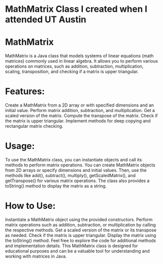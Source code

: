 # MathMatrix Class I created when I attended UT Austin
# MathMatrix
MathMatrix is a Java class that models systems of linear equations (math matrices) commonly used in linear algebra. It allows you to perform various operations on matrices, such as addition, subtraction, multiplication, scaling, transposition, and checking if a matrix is upper triangular.

# Features:
Create a MathMatrix from a 2D array or with specified dimensions and an initial value.
Perform matrix addition, subtraction, and multiplication.
Get a scaled version of the matrix.
Compute the transpose of the matrix.
Check if the matrix is upper triangular.
Implement methods for deep copying and rectangular matrix checking.

# Usage:
To use the MathMatrix class, you can instantiate objects and call its methods to perform matrix operations. You can create MathMatrix objects from 2D arrays or specify dimensions and initial values. Then, use the methods like add(), subtract(), multiply(), getScaledMatrix(), and getTranspose() for various matrix operations. The class also provides a toString() method to display the matrix as a string.

# How to Use:
Instantiate a MathMatrix object using the provided constructors.
Perform matrix operations such as addition, subtraction, or multiplication by calling the respective methods.
Get a scaled version of the matrix or its transpose as needed.
Check if the matrix is upper triangular.
Display the matrix using the toString() method.
Feel free to explore the code for additional methods and implementation details.
This MathMatrix class is designed for educational purposes and can be a valuable tool for understanding and working with matrices in Java.
